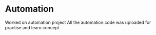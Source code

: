 # Automation
Worked on automation project 
All the automation code was uploaded for practise and learn concept
